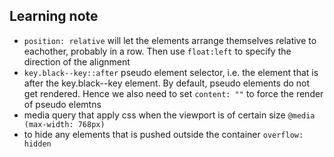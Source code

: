 ## Learning note
- `position: relative` will let the elements arrange themselves relative to eachother, probably in a row. Then use `float:left` to specify the direction of the alignment
- `key.black--key::after` pseudo element selector, i.e. the element that is after the key.black--key element. By default, pseudo elements do not get rendered. Hence we also need to set `content: ""` to force the render of pseudo elemtns
- media query that apply css when the viewport is of certain size
`@media (max-width: 768px)`
- to hide any elements that is pushed outside the container `overflow: hidden`